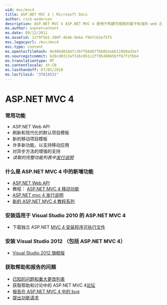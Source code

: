 ```yaml
---
uid: mvc/mvc4
title: ASP.NET MVC 4 | Microsoft Docs
author: rick-anderson
description: ASP.NET MVC 4 ASP.NET MVC 4 是用于构建可缩放的基于标准的 web 应用程序使用成熟设计模式和 AS.的强大功能的框架...
ms.author: aspnetcontent
ms.date: 09/12/2011
ms.assetid: 1279f5b1-390f-4b4b-9e6e-f947cb1ef5f5
msc.legacyurl: /mvc/mvc4
msc.type: content
ms.openlocfilehash: 0e96bd0184fc3bff66d677bb0b3ebb119b9ad3e7
ms.sourcegitcommit: b28cd0313af316c051c2ff8549865bff67f2fbb4
ms.translationtype: MT
ms.contentlocale: zh-CN
ms.lasthandoff: 07/05/2018
ms.locfileid: "37814531"
---
```

<a name="aspnet-mvc-4"></a>ASP.NET MVC 4
====================
### <a name="top-features"></a>常用功能

- ASP.NET Web API
- 刷新和现代化的默认项目模板
- 新的移动项目模板
- 许多新功能，以支持移动应用
- 对异步方法的增强的支持
- *读取的完整功能列表中[发行说明](../whitepapers/mvc4-release-notes.md)*


### <a name="whats-new-in-aspnet-mvc-4"></a>什么是 ASP.NET MVC 4 中的新增功能

- [ASP.NET Web API](../web-api/index.md)
- 教程： [ASP.NET MVC 4 移动功能](overview/older-versions/aspnet-mvc-4-mobile-features.md)
- [ASP.NET mvc 4 发行说明](../whitepapers/mvc4-release-notes.md)
- [新的 ASP.NET MVC 4 教程系列](overview/older-versions/getting-started-with-aspnet-mvc4/intro-to-aspnet-mvc-4.md)


### <a name="install-aspnet-mvc-4-for-visual-studio-2010"></a>安装适用于 Visual Studio 2010 的 ASP.NET MVC 4

- 下载独立 ASP.NET [MVC 4 安装程序可执行文件](https://www.microsoft.com/download/details.aspx?id=30683)


### <a name="install-visual-studio-2012-includes-aspnet-mvc-4"></a>安装 Visual Studio 2012 （包括 ASP.NET MVC 4）

- [Visual Studio 2012 旗舰版](https://go.microsoft.com/fwlink/?linkid=247148)


### <a name="getting-help-and-reporting-issues"></a>获取帮助和报告的问题

- [已知的问题和重大更改列表](../whitepapers/mvc4-release-notes.md#_Toc303253815)
- 获取帮助和讨论中的 ASP.NET MVC 4[论坛](https://forums.asp.net/1146.aspx)
- [报告在 ASP.NET MVC 4 中的 bug](https://github.com/aspnet/AspNetWebStack/issues)
- [提出功能请求](http://aspnet.uservoice.com/forums/41201-asp-net-mvc)
